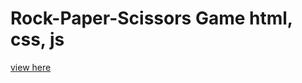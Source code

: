 # Rock-Paper-Scissors Game html, css, js
[view here](https://nenorvalls.github.io/rock-paper-scissors-game-html-css-js/)
